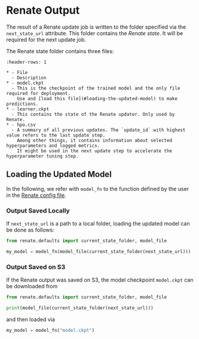 # Renate Output

The result of a Renate update job is written to the folder specified via the `next_state_url` attribute. This folder
contains the *Renate state*. It will be required for the next update job.

The Renate state folder contains three files:

```{list-table}
:header-rows: 1

* - File
  - Description
* - model.ckpt
  - This is the checkpoint of the trained model and the only file required for deployment.
    Use and [load this file](#loading-the-updated-model) to make predictions.
* - learner.ckpt
  - This contains the state of the Renate updater. Only used by Renate.
* - hpo.csv
  - A summary of all previous updates. The `update_id` with highest value refers to the last update step.
    Among other things, it contains information about selected hyperparameters and logged metrics.
    It might be used in the next update step to accelerate the hyperparameter tuning step.
```

## Loading the Updated Model

In the following, we refer with `model_fn` to the function defined by the user in the [Renate config file](./how_to_renate_config.md).

### Output Saved Locally

If `next_state_url` is a path to a local folder, loading the updated model can be done as follows:

```python
from renate.defaults import current_state_folder, model_file

my_model = model_fn(model_file(current_state_folder(next_state_url)))
```

### Output Saved on S3

If the Renate output was saved on S3, the model checkpoint `model.ckpt` can be downloaded from

```python
from renate.defaults import current_state_folder, model_file

print(model_file(current_state_folder(next_state_url)))
```

and then loaded via

```python
my_model = model_fn("model.ckpt")
```